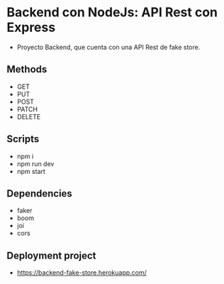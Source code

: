 # Backend con NodeJs: API Rest con Express

- Proyecto Backend, que cuenta con una API Rest de fake store.

## Methods
- GET
- PUT
- POST
- PATCH
- DELETE

## Scripts
- npm i
- npm run dev
- npm start

## Dependencies
- faker
- boom
- joi
- cors

## Deployment project
- https://backend-fake-store.herokuapp.com/

